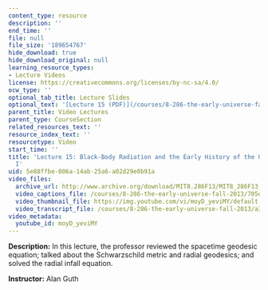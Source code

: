 ```yaml
---
content_type: resource
description: ''
end_time: ''
file: null
file_size: '189654767'
hide_download: true
hide_download_original: null
learning_resource_types:
- Lecture Videos
license: https://creativecommons.org/licenses/by-nc-sa/4.0/
ocw_type: ''
optional_tab_title: Lecture Slides
optional_text: '[Lecture 15 (PDF)](/courses/8-286-the-early-universe-fall-2013/resources/mit8_286f13_lec15)'
parent_title: Video Lectures
parent_type: CourseSection
related_resources_text: ''
resource_index_text: ''
resourcetype: Video
start_time: ''
title: 'Lecture 15: Black-Body Radiation and the Early History of the Universe, Part
  I'
uid: 5e88ffbe-006a-14ab-25a6-a02d29e0b91a
video_files:
  archive_url: http://www.archive.org/download/MIT8.286F13/MIT8_286F13_lec15_300k.mp4
  video_captions_file: /courses/8-286-the-early-universe-fall-2013/705d183761585397a147b8e149d33500_moyD_yeviMY.vtt
  video_thumbnail_file: https://img.youtube.com/vi/moyD_yeviMY/default.jpg
  video_transcript_file: /courses/8-286-the-early-universe-fall-2013/a3f3a576e9792f0e1b9676cc30b52619_moyD_yeviMY.pdf
video_metadata:
  youtube_id: moyD_yeviMY
---
```


**Description:** In this lecture, the professor reviewed the spacetime geodesic equation; talked about the Schwarzschild metric and radial geodesics; and solved the radial infall equation.

**Instructor:** Alan Guth

